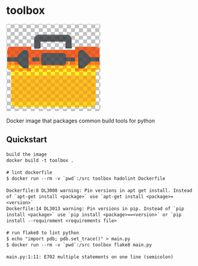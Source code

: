 toolbox
=======

![](toolbox-logo.png)

Docker image that packages common build tools for python


## Quickstart
```
build the image
docker build -t toolbox .

# lint dockerfile
$ docker run --rm -v `pwd`:/src toolbox hadolint Dockerfile

Dockerfile:8 DL3008 warning: Pin versions in apt get install. Instead of `apt-get install <package>` use `apt-get install <package>=<version>`
Dockerfile:14 DL3013 warning: Pin versions in pip. Instead of `pip install <package>` use `pip install <package>==<version>` or `pip install --requirement <requirements file>

# run flake8 to lint python
$ echo "import pdb; pdb.set_trace()" > main.py
$ docker run --rm -v `pwd`:/src toolbox flake8 main.py

main.py:1:11: E702 multiple statements on one line (semicolon)
```